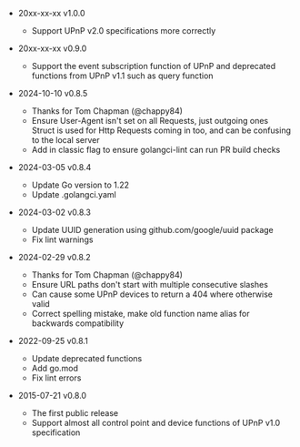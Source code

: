 * 20xx-xx-xx v1.0.0
	* Support UPnP v2.0 specifications more correctly

* 20xx-xx-xx v0.9.0
	* Support the event subscription function of UPnP and deprecated functions from UPnP v1.1 such as query function

* 2024-10-10 v0.8.5
	* Thanks for Tom Chapman (@chappy84)
	* Ensure User-Agent isn't set on all Requests, just outgoing ones
	Struct is used for Http Requests coming in too, and can be confusing to the local server
	* Add in classic flag to ensure golangci-lint can run PR build checks

* 2024-03-05 v0.8.4
	* Update Go version to 1.22
	* Update .golangci.yaml

* 2024-03-02 v0.8.3
	* Update UUID generation using github.com/google/uuid package
	* Fix lint warnings

* 2024-02-29 v0.8.2
	* Thanks for Tom Chapman (@chappy84)
	* Ensure URL paths don't start with multiple consecutive slashes
	* Can cause some UPnP devices to return a 404 where otherwise valid
	* Correct spelling mistake, make old function name alias for backwards compatibility

* 2022-09-25 v0.8.1
	* Update deprecated functions
	* Add go.mod
	* Fix lint errors

* 2015-07-21 v0.8.0
	* The first public release
	* Support almost all control point and device functions of UPnP v1.0 specification
